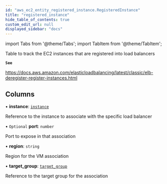 ```yaml
---
id: "aws_ec2_entity_registered_instance.RegisteredInstance"
title: "registered_instance"
hide_table_of_contents: true
custom_edit_url: null
displayed_sidebar: "docs"
---
```


import Tabs from '@theme/Tabs';
import TabItem from '@theme/TabItem';

Table to track the EC2 instances that are registered into load balancers

**`See`**

https://docs.aws.amazon.com/elasticloadbalancing/latest/classic/elb-deregister-register-instances.html

## Columns

• **instance**: [`instance`](aws_ec2_entity_instance.Instance.md)

Reference to the instance to associate with the specific load balancer

• `Optional` **port**: `number`

Port to expose in that association

• **region**: `string`

Region for the VM association

• **target\_group**: [`target_group`](aws_elb_entity_target_group.TargetGroup.md)

Reference to the target group for the association
